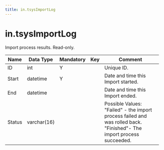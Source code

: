 ```yaml
---
title: in.tsysImportLog
---
```

# in.tsysImportLog

Import process results. Read-only.

| Name   | Data Type   | Mandatory | Key | Comment                                                                                                             |
|--------|-------------|-----------|-----|---------------------------------------------------------------------------------------------------------------------|
| ID     | int         | Y         |     | Unique ID.                                                                                                          |
| Start  | datetime    | Y         |     | Date and time this Import started.                                                                                  |
| End    | datetime​​    |           |     | Date and time this Import ended.                                                                                    |
| Status | varchar(16) |           |     | Possible Values:<br/>"Failed" - the import process failed and was rolled back.<br/>"Finished"- The import process succeeded. |